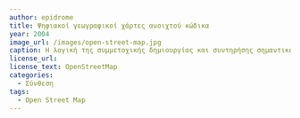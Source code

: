 ```yaml
---
author: epidrome
title: Ψηφιακοί γεωγραφικοί χάρτες ανοιχτού κώδικα 
year: 2004
image_url: /images/open-street-map.jpg
caption: Η λογική της συμμετοχικής δημιουργίας και συντηρήσης σημαντικού περιεχομένου όπως στην εγκυκλοπαίδεια Wikipedia εφαρμόστηκε με επιτυχία και σε άλλους τομείς όπως οι χάρτες, οι οποίοι σε μια περίπτωση φυσικής καταστροφής ενημερώθηκαν πιο γρήγορα και πιο αποτελεσματικά από τους αντίστοιχους ιδιωτικούς.
license_url:
license_text: OpenStreetMap 
categories:
  - Σύνθεση 
tags:
  - Open Street Map
---
```


